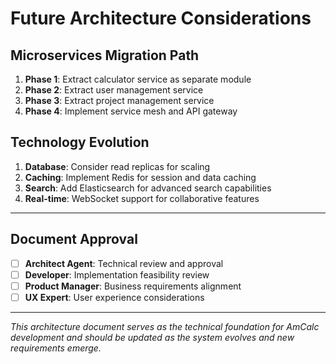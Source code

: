 # Future Architecture Considerations

## Microservices Migration Path
1. **Phase 1**: Extract calculator service as separate module
2. **Phase 2**: Extract user management service
3. **Phase 3**: Extract project management service
4. **Phase 4**: Implement service mesh and API gateway

## Technology Evolution
1. **Database**: Consider read replicas for scaling
2. **Caching**: Implement Redis for session and data caching
3. **Search**: Add Elasticsearch for advanced search capabilities
4. **Real-time**: WebSocket support for collaborative features

---

## Document Approval

- [ ] **Architect Agent**: Technical review and approval
- [ ] **Developer**: Implementation feasibility review
- [ ] **Product Manager**: Business requirements alignment
- [ ] **UX Expert**: User experience considerations

---

*This architecture document serves as the technical foundation for AmCalc development and should be updated as the system evolves and new requirements emerge.* 
